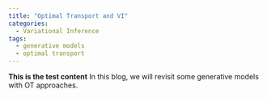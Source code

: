 ```yaml
---
title: "Optimal Transport and VI"
categories:
  - Variational Inference
tags:
  - generative models
  - optimal transport
---
```


**This is the test content**
In this blog, we will revisit some generative models with OT approaches.
